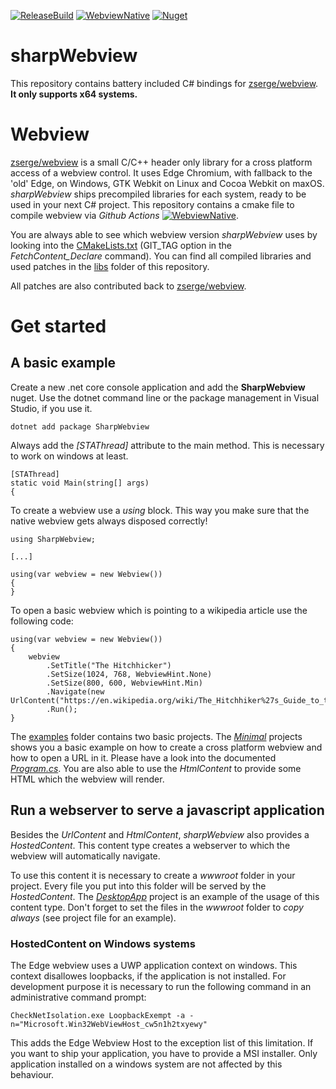 [![ReleaseBuild](https://github.com/geaz/sharpWebview/workflows/ReleaseBuild/badge.svg)](https://github.com/geaz/sharpWebview/actions?query=workflow%3AReleaseBuild)
[![WebviewNative](https://github.com/geaz/sharpWebview/workflows/WebviewNative/badge.svg)](https://github.com/geaz/sharpWebview/actions?query=workflow%3AWebviewNative)
[![Nuget](https://img.shields.io/nuget/v/SharpWebview?color=green)](https://www.nuget.org/packages/SharpWebview/)

# sharpWebview

This repository contains battery included C# bindings for [zserge/webview](https://github.com/zserge/webview). **It only supports x64 systems.**

# Webview

[zserge/webview](https://github.com/zserge/webview) is a small C/C++ header only library for a cross platform access of a webview control.
It uses Edge Chromium, with fallback to the 'old' Edge, on Windows, GTK Webkit on Linux and Cocoa Webkit on maxOS.
*sharpWebview* ships precompiled libraries for each system, ready to be used in your next C# project. This repository contains a cmake file to compile webview via *Github Actions* [![WebviewNative](https://github.com/geaz/sharpWebview/workflows/WebviewNative/badge.svg)](https://github.com/geaz/sharpWebview/actions?query=workflow%3AWebviewNative).

You are always able to see which webview version *sharpWebview* uses by looking into the [CMakeLists.txt](https://github.com/geaz/sharpWebview/blob/master/CMakeLists.txt) (GIT_TAG option in the *FetchContent_Declare* command). You can find all compiled libraries and used patches in the [libs](https://github.com/geaz/sharpWebview/tree/master/libs) folder of this repository.

All patches are also contributed back to [zserge/webview](https://github.com/zserge/webview).

# Get started

## A basic example

Create a new .net core console application and add the **SharpWebview** nuget. Use the dotnet command line or the package management in Visual Studio, if you use it.

```
dotnet add package SharpWebview
```

Always add the *[STAThread]* attribute to the main method. This is necessary to work on windows at least.

```
[STAThread]
static void Main(string[] args)
{
```

To create a webview use a *using* block. This way you make sure that the native webview gets always disposed correctly!

```
using SharpWebview;

[...]

using(var webview = new Webview())
{
}
```

To open a basic webview which is pointing to a wikipedia article use the following code:

```
using(var webview = new Webview())
{
    webview
        .SetTitle("The Hitchhicker")             
        .SetSize(1024, 768, WebviewHint.None)
        .SetSize(800, 600, WebviewHint.Min)
        .Navigate(new UrlContent("https://en.wikipedia.org/wiki/The_Hitchhiker%27s_Guide_to_the_Galaxy_(novel)"))
        .Run();
}
```

The [examples](https://github.com/geaz/sharpWebview/tree/master/examples) folder contains two basic projects. The [*Minimal*](https://github.com/geaz/sharpWebview/tree/master/examples/Minimal) projects shows you a basic example on how to create a cross platform webview and how to open a URL in it.
Please have a look into the documented [*Program.cs*](https://github.com/geaz/sharpWebview/blob/master/examples/Minimal/Program.cs). You are also able to use the *HtmlContent* to provide some HTML which the webview will render.

## Run a webserver to serve a javascript application

Besides the *UrlContent* and *HtmlContent*, *sharpWebview* also provides a *HostedContent*. This content type creates a webserver to which the webview will automatically navigate.

To use this content it is necessary to create a *wwwroot* folder in your project. Every file you put into this folder will be served by the *HostedContent*. The [*DesktopApp*](https://github.com/geaz/sharpWebview/tree/master/examples/DesktopApp) project is an example of the usage of this content type.
Don't forget to set the files in the *wwwroot* folder to *copy always* (see project file for an example).

### HostedContent on Windows systems

The Edge webview uses a UWP application context on windows. This context disallowes loopbacks, if the application is not installed. For development purpose it is necessary to run the following command in an administrative command prompt:

```
CheckNetIsolation.exe LoopbackExempt -a -n="Microsoft.Win32WebViewHost_cw5n1h2txyewy"
```

This adds the Edge Webview Host to the exception list of this limitation. If you want to ship your application, you have to provide a MSI installer. Only application installed on a windows system are not affected by this behaviour.